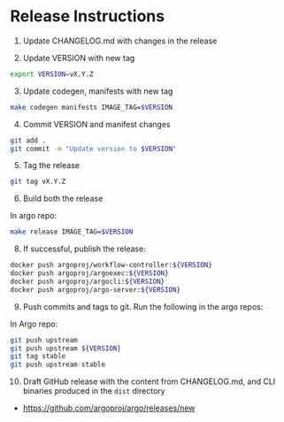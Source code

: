 # Release Instructions

1. Update CHANGELOG.md with changes in the release

2. Update VERSION with new tag

```bash
export VERSION=vX.Y.Z
```

3. Update codegen, manifests with new tag

```bash
make codegen manifests IMAGE_TAG=$VERSION
```

4. Commit VERSION and manifest changes

```bash
git add .
git commit -m "Update version to $VERSION"
```

5. Tag the release

```bash
git tag vX.Y.Z
```

6. Build both the release

In argo repo:

```bash
make release IMAGE_TAG=$VERSION
```

8. If successful, publish the release:

```bash
docker push argoproj/workflow-controller:${VERSION}
docker push argoproj/argoexec:${VERSION}
docker push argoproj/argocli:${VERSION}
docker push argoproj/argo-server:${VERSION}
```

9. Push commits and tags to git. Run the following in the argo repos:

In Argo repo:

```bash
git push upstream
git push upstream ${VERSION}
git tag stable
git push upstream stable
```

10. Draft GitHub release with the content from CHANGELOG.md, and CLI binaries produced in the `dist` directory

* https://github.com/argoproj/argo/releases/new
